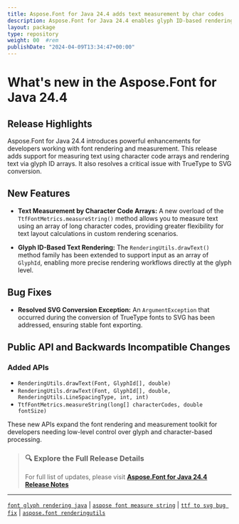 ```yaml
---
title: Aspose.Font for Java 24.4 adds text measurement by char codes
description: Aspose.Font for Java 24.4 enables glyph ID-based rendering and character code-based text measurement with improved SVG conversion stability.
layout: package
type: repository
weight: 00	#rem
publishDate: "2024-04-09T13:34:47+00:00"
---
```


# What's new in the Aspose.Font for Java 24.4

## Release Highlights

Aspose.Font for Java 24.4 introduces powerful enhancements for developers working with font rendering and measurement. This release adds support for measuring text using character code arrays and rendering text via glyph ID arrays. It also resolves a critical issue with TrueType to SVG conversion.

## New Features

- **Text Measurement by Character Code Arrays:**
  A new overload of the `TtfFontMetrics.measureString()` method allows you to measure text using an array of long character codes, providing greater flexibility for text layout calculations in custom rendering scenarios.

- **Glyph ID-Based Text Rendering:**
  The `RenderingUtils.drawText()` method family has been extended to support input as an array of `GlyphId`, enabling more precise rendering workflows directly at the glyph level.

## Bug Fixes

- **Resolved SVG Conversion Exception:**
  An `ArgumentException` that occurred during the conversion of TrueType fonts to SVG has been addressed, ensuring stable font exporting.

## Public API and Backwards Incompatible Changes

### Added APIs

- `RenderingUtils.drawText(Font, GlyphId[], double)`
- `RenderingUtils.drawText(Font, GlyphId[], double, RenderingUtils.LineSpacingType, int, int)`
- `TtfFontMetrics.measureString(long[] characterCodes, double fontSize)`

These new APIs expand the font rendering and measurement toolkit for developers needing low-level control over glyph and character-based processing.

> ### 🔍 Explore the Full Release Details
>
> For full list of updates, please visit **[Aspose.Font for Java 24.4 Release Notes](https://releases.aspose.com/font/java/release-notes/2024/aspose-font-for-java-24-4-release-notes/)**

---

[`font glyph rendering java`](https://search.aspose.com/q/font-glyph-rendering-java.html) | [`aspose font measure string`](https://search.aspose.com/q/aspose-font-measure-string.html) | [`ttf to svg bug fix`](https://search.aspose.com/q/ttf-to-svg-bug-fix.html) | [`aspose.font renderingutils`](https://search.aspose.com/q/aspose.font-renderingutils.html)
